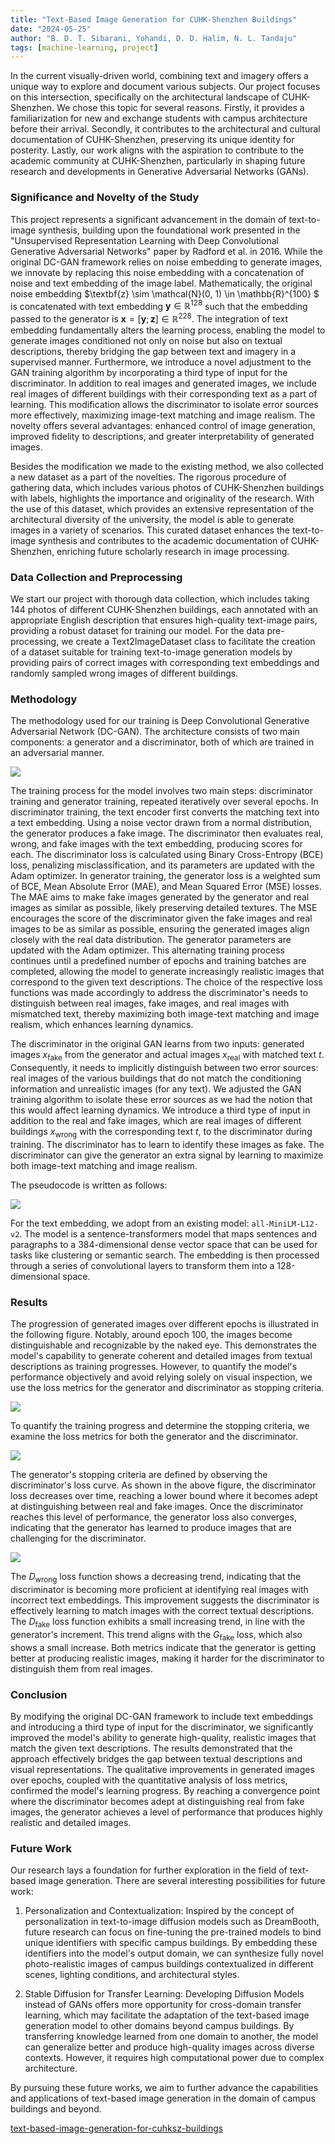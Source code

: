 ```yaml
---
title: "Text-Based Image Generation for CUHK-Shenzhen Buildings"
date: "2024-05-25"
author: "B. D. T. Sibarani, Yohandi, D. D. Halim, N. L. Tandaju"
tags: [machine-learning, project]
---
```


In the current visually-driven world, combining text and imagery offers a unique way to explore and document various subjects. Our project focuses on this intersection, specifically on the architectural landscape of CUHK-Shenzhen. We chose this topic for several reasons. Firstly, it provides a familiarization for new and exchange students with campus architecture before their arrival. Secondly, it contributes to the architectural and cultural documentation of CUHK-Shenzhen, preserving its unique identity for posterity. Lastly, our work aligns with the aspiration to contribute to the academic community at CUHK-Shenzhen, particularly in shaping future research and developments in Generative Adversarial Networks (GANs).

### Significance and Novelty of the Study

This project represents a significant advancement in the domain of text-to-image synthesis, building upon the foundational work presented in the "Unsupervised Representation Learning with Deep Convolutional Generative Adversarial Networks" paper by Radford et al. in 2016. While the original DC-GAN framework relies on noise embedding to generate images, we innovate by replacing this noise embedding with a concatenation of noise and text embedding of the image label. Mathematically, the original noise embedding $\textbf{z} \sim \mathcal{N}(0, 1) \in \mathbb{R}^{100} $ is concatenated with text embedding $\textbf{y} \in \mathbb{R}^{128}$ such that the embedding passed to the generator is $\textbf{x} = [\textbf{y} ; \textbf{z}] \in \mathbb{R}^{228}$.  The integration of text embedding fundamentally alters the learning process, enabling the model to generate images conditioned not only on noise but also on textual descriptions, thereby bridging the gap between text and imagery in a supervised manner. Furthermore, we introduce a novel adjustment to the GAN training algorithm by incorporating a third type of input for the discriminator. In addition to real images and generated images, we include real images of different buildings with their corresponding text as a part of learning. This modification allows the discriminator to isolate error sources more effectively, maximizing image-text matching and image realism. The novelty offers several advantages: enhanced control of image generation, improved fidelity to descriptions, and greater interpretability of generated images.

Besides the modification we made to the existing method, we also collected a new dataset as a part of the novelties. The rigorous procedure of gathering data, which includes various photos of CUHK-Shenzhen buildings with labels, highlights the importance and originality of the research. With the use of this dataset, which provides an extensive representation of the architectural diversity of the university, the model is able to generate images in a variety of scenarios. This curated dataset enhances the text-to-image synthesis and contributes to the academic documentation of CUHK-Shenzhen, enriching future scholarly research in image processing.

### Data Collection and Preprocessing

We start our project with thorough data collection, which includes taking 144 photos of different CUHK-Shenzhen buildings, each annotated with an appropriate English description that ensures high-quality text-image pairs, providing a robust dataset for training our model. For the data pre-processing, we create a Text2ImageDataset class to facilitate the creation of a dataset suitable for training text-to-image generation models by providing pairs of correct images with corresponding text embeddings and randomly sampled wrong images of different buildings.

### Methodology

The methodology used for our training is Deep Convolutional Generative Adversarial Network (DC-GAN). The architecture consists of two main components: a generator and a discriminator, both of which are trained in an adversarial manner.

![](/posts/figures/text-based-image-generation-for-cuhksz-buildings/generator-discriminator.png)

The training process for the model involves two main steps: discriminator training and generator training, repeated iteratively over several epochs. In discriminator training, the text encoder first converts the matching text into a text embedding. Using a noise vector drawn from a normal distribution, the generator produces a fake image. The discriminator then evaluates real, wrong, and fake images with the text embedding, producing scores for each. The discriminator loss is calculated using Binary Cross-Entropy (BCE) loss, penalizing misclassification, and its parameters are updated with the Adam optimizer. In generator training, the generator loss is a weighted sum of BCE, Mean Absolute Error (MAE), and Mean Squared Error (MSE) losses. The MAE aims to make fake images generated by the generator and real images as similar as possible, likely preserving detailed textures. The MSE encourages the score of the discriminator given the fake images and real images to be as similar as possible, ensuring the generated images align closely with the real data distribution. The generator parameters are updated with the Adam optimizer. This alternating training process continues until a predefined number of epochs and training batches are completed, allowing the model to generate increasingly realistic images that correspond to the given text descriptions. The choice of the respective loss functions was made accordingly to address the discriminator's needs to distinguish between real images, fake images, and real images with mismatched text, thereby maximizing both image-text matching and image realism, which enhances learning dynamics.

The discriminator in the original GAN learns from two inputs: generated images $x_{\text{fake}}$ from the generator and actual images $x_{\text{real}}$ with matched text $t$. Consequently, it needs to implicitly distinguish between two error sources: real images of the various buildings that do not match the conditioning information and unrealistic images (for any text). We adjusted the GAN training algorithm to isolate these error sources as we had the notion that this would affect learning dynamics. We introduce a third type of input in addition to the real and fake images, which are real images of different buildings $x_{\text{wrong}}$ with the corresponding text $t$, to the discriminator during training. The discriminator has to learn to identify these images as fake. The discriminator can give the generator an extra signal by learning to maximize both image-text matching and image realism.

The pseudocode is written as follows:

![](/posts/figures/text-based-image-generation-for-cuhksz-buildings/pseudocode.png)

For the text embedding, we adopt from an existing model: $\texttt{all-MiniLM-L12-v2}$. The model is a sentence-transformers model that maps sentences and paragraphs to a 384-dimensional dense vector space that can be used for tasks like clustering or semantic search. The embedding is then processed through a series of convolutional layers to transform them into a 128-dimensional space.

### Results

The progression of generated images over different epochs is illustrated in the following figure. Notably, around epoch 100, the images become distinguishable and recognizable by the naked eye. This demonstrates the model's capability to generate coherent and detailed images from textual descriptions as training progresses. However, to quantify the model's performance objectively and avoid relying solely on visual inspection, we use the loss metrics for the generator and discriminator as stopping criteria.

![](/posts/figures/text-based-image-generation-for-cuhksz-buildings/training-data-epochs.png)

To quantify the training progress and determine the stopping criteria, we examine the loss metrics for both the generator and the discriminator.

![](/posts/figures/text-based-image-generation-for-cuhksz-buildings/training-loss.png)

The generator's stopping criteria are defined by observing the discriminator's loss curve. As shown in the above figure, the discriminator loss decreases over time, reaching a lower bound where it becomes adept at distinguishing between real and fake images. Once the discriminator reaches this level of performance, the generator loss also converges, indicating that the generator has learned to produce images that are challenging for the discriminator.

![](/posts/figures/text-based-image-generation-for-cuhksz-buildings/functions-loss.png)

The $D_{\text{wrong}}$ loss function shows a decreasing trend, indicating that the discriminator is becoming more proficient at identifying real images with incorrect text embeddings. This improvement suggests the discriminator is effectively learning to match images with the correct textual descriptions. The $D_{\text{fake}}$ loss function exhibits a small increasing trend, in line with the generator's increment. This trend aligns with the $G_{\text{fake}}$ loss, which also shows a small increase. Both metrics indicate that the generator is getting better at producing realistic images, making it harder for the discriminator to distinguish them from real images.

### Conclusion

By modifying the original DC-GAN framework to include text embeddings and introducing a third type of input for the discriminator, we significantly improved the model's ability to generate high-quality, realistic images that match the given text descriptions. The results demonstrated that the approach effectively bridges the gap between textual descriptions and visual representations. The qualitative improvements in generated images over epochs, coupled with the quantitative analysis of loss metrics, confirmed the model's learning progress. By reaching a convergence point where the discriminator becomes adept at distinguishing real from fake images, the generator achieves a level of performance that produces highly realistic and detailed images.

### Future Work

Our research lays a foundation for further exploration in the field of text-based image generation. There are several interesting possibilities for future work:

1. Personalization and Contextualization: Inspired by the concept of personalization in text-to-image diffusion models such as DreamBooth, future research can focus on fine-tuning the pre-trained models to bind unique identifiers with specific campus buildings. By embedding these identifiers into the model's output domain, we can synthesize fully novel photo-realistic images of campus buildings contextualized in different scenes, lighting conditions, and architectural styles.

2. Stable Diffusion for Transfer Learning: Developing Diffusion Models instead of GANs offers more opportunity for cross-domain transfer learning, which may facilitate the adaptation of the text-based image generation model to other domains beyond campus buildings. By transferring knowledge learned from one domain to another, the model can generalize better and produce high-quality images across diverse contexts. However, it requires high computational power due to complex architecture.

By pursuing these future works, we aim to further advance the capabilities and applications of text-based image generation in the domain of campus buildings and beyond.

[text-based-image-generation-for-cuhksz-buildings](/posts/resources/text-based-image-generation-for-cuhksz-buildings/text-based-image-generation-for-cuhksz-buildings.pdf)
